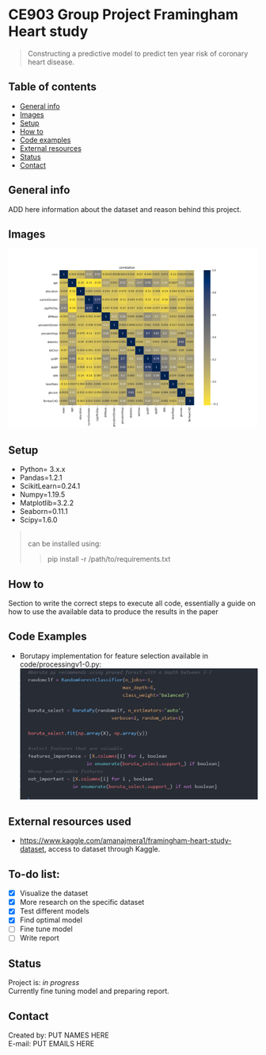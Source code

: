 # CE903 Group Project Framingham Heart study
> Constructing a predictive model to predict ten year risk of coronary heart disease.

## Table of contents
* [General info](#general-info)
* [Images](#images)
* [Setup](#setup)
* [How to](#how-to)
* [Code examples](#code-examples)
* [External resources](#external-resources-used)
* [Status](#status)
* [Contact](#contact)

## General info
ADD here information about the dataset and reason behind this project.

## Images
![Examples](https://github.com/confusedolive/CE903-Framingham-Heart-study/blob/main/code/visualization/variables%20correlation%20heatmap.png?raw=true)

## Setup
* Python= 3.x.x
* Pandas=1.2.1
* ScikitLearn=0.24.1
* Numpy=1.19.5
* Matplotlib=3.2.2
* Seaborn=0.11.1
* Scipy=1.6.0
><br/>can be installed using:<br/>
>> pip install -r /path/to/requirements.txt

## How to
Section to write the correct steps to execute all code, essentially a guide on how to use the available data to produce the results in the paper
## Code Examples
* Borutapy implementation for feature selection available in code/processingv1-0.py:
![boruta](https://github.com/confusedolive/CE903-Framingham-Heart-study/blob/main/example/Borutapy%20implementation.PNG?raw=true)

## External resources used 
* https://www.kaggle.com/amanajmera1/framingham-heart-study-dataset, access to dataset through Kaggle.

## To-do list:
- [x] Visualize the dataset
- [x] More research on the specific dataset
- [x] Test different models 
- [x] Find optimal model
- [ ] Fine tune model
- [ ] Write report 

## Status
Project is: _in progress_<br/>
Currently fine tuning model and preparing report.


## Contact
Created by: PUT NAMES HERE<br/> E-mail: PUT EMAILS HERE
